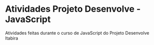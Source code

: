 # Atividades Projeto Desenvolve - JavaScript

Atividades feitas durante o curso de JavaScript do Projeto Desenvolve Itabira

